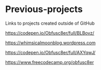 # Previous-projects
Links to projects created outside of GitHub

https://codepen.io/Obfusc8er/full/BLBovz/

https://whimsicalmoonblog.wordpress.com

https://codepen.io/Obfusc8er/full/AXYqwJ/

https://www.freecodecamp.org/obfusc8er
